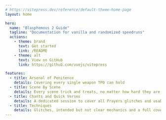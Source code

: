 ```yaml
---
# https://vitepress.dev/reference/default-theme-home-page
layout: home

hero:
  name: "Blasphemous 2 Guide"
  tagline: "Documentation for vanilla and randomized speedruns"
  actions:
    - theme: brand
      text: Get started
      link: /README
    - theme: alt
      text: View on GitHub
      link: https://github.com/vuejs/vitepress

features:
  - title: Arsenal of Penitence
    details: Covering every single weapon TPO can hold
  - title: Scene By Scene
    details: Every scene trick and treats, no matter how hard they are to pull off
  - title: Chants and Quick Verses
    details: A dedicated session to cover all Prayers glitches and usability throughout the run
  - title: Techniques
    details: Glitches, intended but not clear mechanics and a full cover on Mirabras Cancel techniques
---
```


